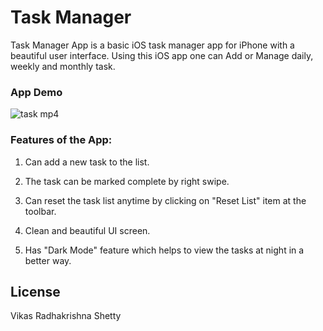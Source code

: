 # Task Manager
Task Manager App is a basic iOS task manager app for iPhone with a beautiful user interface. Using this iOS app one can Add or Manage daily, weekly and monthly task.  

### App Demo 

![task mp4](https://user-images.githubusercontent.com/22437872/43876759-616b682c-9b4b-11e8-9fdd-5c8e25c0be90.gif)



### Features of the App:

1) Can add a new task to the list. 

2) The task can be marked complete by right swipe. 

3) Can reset the task list anytime by clicking on "Reset List" item at the toolbar. 

4) Clean and beautiful UI screen.

5) Has "Dark Mode" feature which helps to view the tasks at night in a better way. 


## License

Vikas Radhakrishna Shetty
